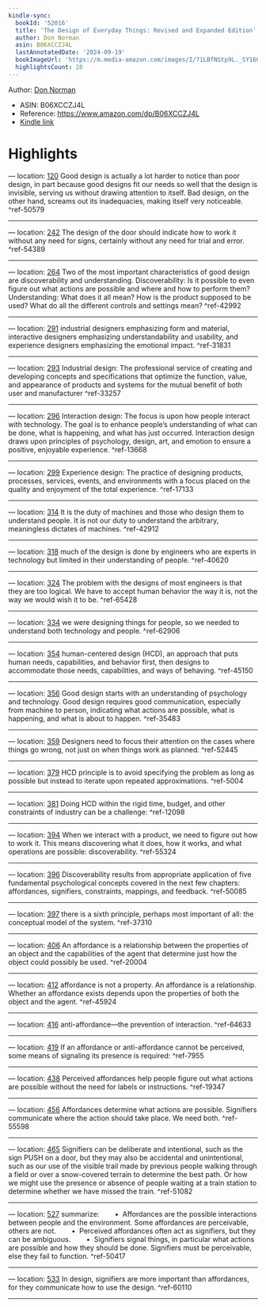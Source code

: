 ```yaml
---
kindle-sync:
  bookId: '52016'
  title: 'The Design of Everyday Things: Revised and Expanded Edition'
  author: Don Norman
  asin: B06XCCZJ4L
  lastAnnotatedDate: '2024-09-19'
  bookImageUrl: 'https://m.media-amazon.com/images/I/71LBfNStp9L._SY160.jpg'
  highlightsCount: 28
---
```

Author: [Don Norman](https://www.amazon.comundefined)
* ASIN: B06XCCZJ4L
* Reference: https://www.amazon.com/dp/B06XCCZJ4L
* [Kindle link](kindle://book?action=open&asin=B06XCCZJ4L)

# Highlights

— location: [120](kindle://book?action=open&asin=B06XCCZJ4L&location=120)
Good design is actually a lot harder to notice than poor design, in part because good designs fit our needs so well that the design is invisible, serving us without drawing attention to itself. Bad design, on the other hand, screams out its inadequacies, making itself very noticeable. ^ref-50579

---
— location: [242](kindle://book?action=open&asin=B06XCCZJ4L&location=242)
The design of the door should indicate how to work it without any need for signs, certainly without any need for trial and error. ^ref-54389

---
— location: [264](kindle://book?action=open&asin=B06XCCZJ4L&location=264)
Two of the most important characteristics of good design are discoverability and understanding. Discoverability: Is it possible to even figure out what actions are possible and where and how to perform them? Understanding: What does it all mean? How is the product supposed to be used? What do all the different controls and settings mean? ^ref-42992

---
— location: [291](kindle://book?action=open&asin=B06XCCZJ4L&location=291)
industrial designers emphasizing form and material, interactive designers emphasizing understandability and usability, and experience designers emphasizing the emotional impact. ^ref-31831

---
— location: [293](kindle://book?action=open&asin=B06XCCZJ4L&location=293)
Industrial design: The professional service of creating and developing concepts and specifications that optimize the function, value, and appearance of products and systems for the mutual benefit of both user and manufacturer ^ref-33257

---
— location: [296](kindle://book?action=open&asin=B06XCCZJ4L&location=296)
Interaction design: The focus is upon how people interact with technology. The goal is to enhance people’s understanding of what can be done, what is happening, and what has just occurred. Interaction design draws upon principles of psychology, design, art, and emotion to ensure a positive, enjoyable experience. ^ref-13668

---
— location: [299](kindle://book?action=open&asin=B06XCCZJ4L&location=299)
Experience design: The practice of designing products, processes, services, events, and environments with a focus placed on the quality and enjoyment of the total experience. ^ref-17133

---
— location: [314](kindle://book?action=open&asin=B06XCCZJ4L&location=314)
It is the duty of machines and those who design them to understand people. It is not our duty to understand the arbitrary, meaningless dictates of machines. ^ref-42912

---
— location: [318](kindle://book?action=open&asin=B06XCCZJ4L&location=318)
much of the design is done by engineers who are experts in technology but limited in their understanding of people. ^ref-40620

---
— location: [324](kindle://book?action=open&asin=B06XCCZJ4L&location=324)
The problem with the designs of most engineers is that they are too logical. We have to accept human behavior the way it is, not the way we would wish it to be. ^ref-65428

---
— location: [334](kindle://book?action=open&asin=B06XCCZJ4L&location=334)
we were designing things for people, so we needed to understand both technology and people. ^ref-62906

---
— location: [354](kindle://book?action=open&asin=B06XCCZJ4L&location=354)
human-centered design (HCD), an approach that puts human needs, capabilities, and behavior first, then designs to accommodate those needs, capabilities, and ways of behaving. ^ref-45150

---
— location: [356](kindle://book?action=open&asin=B06XCCZJ4L&location=356)
Good design starts with an understanding of psychology and technology. Good design requires good communication, especially from machine to person, indicating what actions are possible, what is happening, and what is about to happen. ^ref-35483

---
— location: [359](kindle://book?action=open&asin=B06XCCZJ4L&location=359)
Designers need to focus their attention on the cases where things go wrong, not just on when things work as planned. ^ref-52445

---
— location: [379](kindle://book?action=open&asin=B06XCCZJ4L&location=379)
HCD principle is to avoid specifying the problem as long as possible but instead to iterate upon repeated approximations. ^ref-5004

---
— location: [381](kindle://book?action=open&asin=B06XCCZJ4L&location=381)
Doing HCD within the rigid time, budget, and other constraints of industry can be a challenge: ^ref-12098

---
— location: [394](kindle://book?action=open&asin=B06XCCZJ4L&location=394)
When we interact with a product, we need to figure out how to work it. This means discovering what it does, how it works, and what operations are possible: discoverability. ^ref-55324

---
— location: [396](kindle://book?action=open&asin=B06XCCZJ4L&location=396)
Discoverability results from appropriate application of five fundamental psychological concepts covered in the next few chapters: affordances, signifiers, constraints, mappings, and feedback. ^ref-50085

---
— location: [397](kindle://book?action=open&asin=B06XCCZJ4L&location=397)
there is a sixth principle, perhaps most important of all: the conceptual model of the system. ^ref-37310

---
— location: [406](kindle://book?action=open&asin=B06XCCZJ4L&location=406)
An affordance is a relationship between the properties of an object and the capabilities of the agent that determine just how the object could possibly be used. ^ref-20004

---
— location: [412](kindle://book?action=open&asin=B06XCCZJ4L&location=412)
affordance is not a property. An affordance is a relationship. Whether an affordance exists depends upon the properties of both the object and the agent. ^ref-45924

---
— location: [416](kindle://book?action=open&asin=B06XCCZJ4L&location=416)
anti-affordance—the prevention of interaction. ^ref-64633

---
— location: [419](kindle://book?action=open&asin=B06XCCZJ4L&location=419)
If an affordance or anti-affordance cannot be perceived, some means of signaling its presence is required: ^ref-7955

---
— location: [438](kindle://book?action=open&asin=B06XCCZJ4L&location=438)
Perceived affordances help people figure out what actions are possible without the need for labels or instructions. ^ref-19347

---
— location: [456](kindle://book?action=open&asin=B06XCCZJ4L&location=456)
Affordances determine what actions are possible. Signifiers communicate where the action should take place. We need both. ^ref-55598

---
— location: [465](kindle://book?action=open&asin=B06XCCZJ4L&location=465)
Signifiers can be deliberate and intentional, such as the sign PUSH on a door, but they may also be accidental and unintentional, such as our use of the visible trail made by previous people walking through a field or over a snow-covered terrain to determine the best path. Or how we might use the presence or absence of people waiting at a train station to determine whether we have missed the train. ^ref-51082

---
— location: [527](kindle://book?action=open&asin=B06XCCZJ4L&location=527)
summarize:        •  Affordances are the possible interactions between people and the environment. Some affordances are perceivable, others are not.        •  Perceived affordances often act as signifiers, but they can be ambiguous.        •  Signifiers signal things, in particular what actions are possible and how they should be done. Signifiers must be perceivable, else they fail to function. ^ref-50417

---
— location: [533](kindle://book?action=open&asin=B06XCCZJ4L&location=533)
In design, signifiers are more important than affordances, for they communicate how to use the design. ^ref-60110

---
